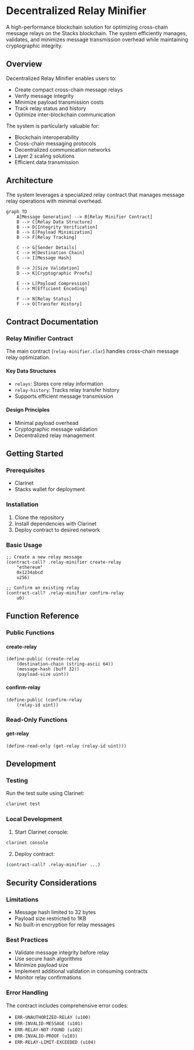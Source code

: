 # Decentralized Relay Minifier

A high-performance blockchain solution for optimizing cross-chain message relays on the Stacks blockchain. The system efficiently manages, validates, and minimizes message transmission overhead while maintaining cryptographic integrity.

## Overview

Decentralized Relay Minifier enables users to:
- Create compact cross-chain message relays
- Verify message integrity
- Minimize payload transmission costs
- Track relay status and history
- Optimize inter-blockchain communication

The system is particularly valuable for:
- Blockchain interoperability
- Cross-chain messaging protocols
- Decentralized communication networks
- Layer 2 scaling solutions
- Efficient data transmission

## Architecture

The system leverages a specialized relay contract that manages message relay operations with minimal overhead.

```mermaid
graph TD
    A[Message Generation] --> B[Relay Minifier Contract]
    B --> C[Relay Data Structure]
    B --> D[Integrity Verification]
    B --> E[Payload Minimization]
    B --> F[Relay Tracking]
    
    C --> G[Sender Details]
    C --> H[Destination Chain]
    C --> I[Message Hash]
    
    D --> J[Size Validation]
    D --> K[Cryptographic Proofs]
    
    E --> L[Payload Compression]
    E --> M[Efficient Encoding]
    
    F --> N[Relay Status]
    F --> O[Transfer History]
```

## Contract Documentation

### Relay Minifier Contract

The main contract (`relay-minifier.clar`) handles cross-chain message relay optimization.

#### Key Data Structures
- `relays`: Stores core relay information
- `relay-history`: Tracks relay transfer history
- Supports efficient message transmission

#### Design Principles
- Minimal payload overhead
- Cryptographic message validation
- Decentralized relay management

## Getting Started

### Prerequisites
- Clarinet
- Stacks wallet for deployment

### Installation
1. Clone the repository
2. Install dependencies with Clarinet
3. Deploy contract to desired network

### Basic Usage

```clarity
;; Create a new relay message
(contract-call? .relay-minifier create-relay 
    "ethereum" 
    0x1234abcd 
    u256)

;; Confirm an existing relay
(contract-call? .relay-minifier confirm-relay 
    u0)
```

## Function Reference

### Public Functions

#### create-relay
```clarity
(define-public (create-relay
    (destination-chain (string-ascii 64))
    (message-hash (buff 32))
    (payload-size uint))
```

#### confirm-relay
```clarity
(define-public (confirm-relay
    (relay-id uint))
```

### Read-Only Functions

#### get-relay
```clarity
(define-read-only (get-relay (relay-id uint)))
```

## Development

### Testing
Run the test suite using Clarinet:
```bash
clarinet test
```

### Local Development
1. Start Clarinet console:
```bash
clarinet console
```
2. Deploy contract:
```bash
(contract-call? .relay-minifier ...)
```

## Security Considerations

### Limitations
- Message hash limited to 32 bytes
- Payload size restricted to 1KB
- No built-in encryption for relay messages

### Best Practices
- Validate message integrity before relay
- Use secure hash algorithms
- Minimize payload size
- Implement additional validation in consuming contracts
- Monitor relay confirmations

### Error Handling
The contract includes comprehensive error codes:
- `ERR-UNAUTHORIZED-RELAY (u100)`
- `ERR-INVALID-MESSAGE (u101)`
- `ERR-RELAY-NOT-FOUND (u102)`
- `ERR-INVALID-PROOF (u103)`
- `ERR-RELAY-LIMIT-EXCEEDED (u104)`